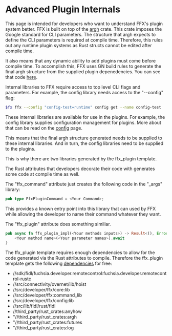 # Advanced Plugin Internals

This page is intended for developers who want to understand FFX's plugin system better. FFX is built on top of the [argh](https://docs.rs/argh/0.1.3/argh/) crate. This crate imposes the Google standard for CLI parameters. The structure that argh expects to define the CLI parameters is required at compile time. Therefore, this rules out any runtime plugin systems as Rust structs cannot be edited after compile time.

It also means that any dynamic ability to add plugins must come before compile time. To accomplish this, FFX uses GN build rules to generate the final argh structure from the supplied plugin depenedencies.  You can see that code [here](https://fuchsia.googlesource.com/fuchsia/+/refs/heads/master/src/developer/ffx/build/ffx.gni#35).

Internal libraries to FFX require access to top level CLI flags and parameters. For example, the config library needs access to the "--config" flag:

```sh
$fx ffx --config "config-test=runtime" config get --name config-test
```

These internal libraries are available for use in the plugins.  For example, the config library supplies configuration management for plugins.  More about that can be read on the [config](config.md) page.

This means that the final argh structure generated needs to be supplied to these internal libraries. And in turn, the config libraries need to be supplied to the plugins.

This is why there are two libraries generated by the ffx_plugin template.

The Rust attributes that developers decorate their code with generates some code at compile time as well.

The "ffx_command" attribute just creates the following code in the "_args" library:

```rust
pub type FfxPluginCommand = <Your Command>;
```

This provides a known entry point into this library that can used by FFX while allowing the developer to name their command whatever they want.

The "ffx_plugin" attribute does something similiar.

```rust
pub async fn ffx_plugin_impl(<Your methods inputs>) -> Result<(), Error> {
    <Your method name>(<Your parameter names>).await
}
```

The ffx_plugin template requires enough dependencies to allow for the code generated via the Rust attributes to compile.  Therefore the ffx_plugin template gets the following [dependencies](https://fuchsia.googlesource.com/fuchsia/+/refs/hea%20ds/master/src/developer/ffx/build/ffx_plugin.gni#99) for free:

 + //sdk/fidl/fuchsia.developer.remotecontrol:fuchsia.developer.remotecontrol-rustc
 + //src/connectivity/overnet/lib/hoist
 + //src/developer/ffx/core:lib
 + //src/developer/ffx:command_lib
 + //src/developer/ffx/config:lib
 + //src/lib/fidl/rust/fidl
 + //third_party/rust_crates:anyhow
 + "//third_party/rust_crates:argh
 + "//third_party/rust_crates:futures
 + "//third_party/rust_crates:log
